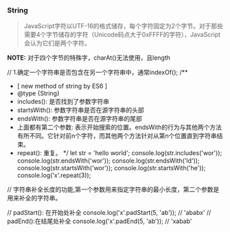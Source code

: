 ### String
> JavaScript字符以UTF-16的格式储存，每个字符固定为2个字节。对于那些需要4个字节储存的字符（Unicode码点大于0xFFFF的字符），JavaScript会认为它们是两个字符。

**NOTE:** 对于四个字节的特殊字，charAt()无法使用，且length

// 1.确定一个字符串是否包含在另一个字符串中，通常indexOf();
/**
 * [ new method of string by ES6 ]
 * @type {String}
 * includes(): 是否找到了参数字符串
 * startsWith(): 参数字符串是否在源字符串的头部
 * endsWith(): 参数字符串是否在源字符串的尾部
 * 上面都有第二个参数: 表示开始搜索的位置。endsWith的行为与其他两个方法有所不同。它针对前n个字符，而其他两个方法针对从第n个位置直到字符串结束。
 * repeat(): 重复。
 */
let str = 'hello world';
console.log(str.includes('wor'));
console.log(str.endsWith('wor'));
console.log(str.endsWith('ld'));
console.log(str.startsWith('wor'));
console.log(str.startsWith('he'));
console.log('x'.repeat(3));

// 字符串补全长度的功能,第一个参数用来指定字符串的最小长度，第二个参数是用来补全的字符串。

// padStart(): 在开始处补全
console.log('x'.padStart(5, 'ab'));  // 'ababx'
// padEnd():在结尾处补全
console.log('x'.padEnd(5, 'ab'));  // 'xabab'
